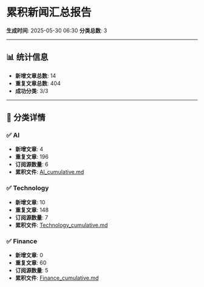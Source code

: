 # 累积新闻汇总报告

**生成时间**: 2025-05-30 06:30
**分类总数**: 3

---

## 📊 统计信息

- **新增文章总数**: 14
- **重复文章总数**: 404
- **成功分类**: 3/3

---

## 📂 分类详情

### ✅ AI
- **新增文章**: 4
- **重复文章**: 196
- **订阅源数量**: 6
- **累积文件**: [AI_cumulative.md](./AI_cumulative.md)

### ✅ Technology
- **新增文章**: 10
- **重复文章**: 148
- **订阅源数量**: 7
- **累积文件**: [Technology_cumulative.md](./Technology_cumulative.md)

### ✅ Finance
- **新增文章**: 0
- **重复文章**: 60
- **订阅源数量**: 5
- **累积文件**: [Finance_cumulative.md](./Finance_cumulative.md)
